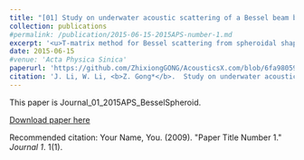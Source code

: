 ```yaml
---
title: "[01] Study on underwater acoustic scattering of a Bessel beam by rigid objects with arbitrary shapes"
collection: publications
#permalink: /publication/2015-06-15-2015APS-number-1.md
excerpt: '<u>T-matrix method for Bessel scattering from spheroidal shapes.</u>'
date: 2015-06-15
#venue: 'Acta Physica Sinica'
paperurl: 'https://github.com/ZhixiongGONG/AcousticsX.com/blob/6fa98059c6f0ea6d28d1f2e52d19b34b8369adac/files/Journal_01_2015APS_BesselSpheroid.pdf'
citation: 'J. Li, W. Li, <b>Z. Gong*</b>.  Study on underwater acoustic scattering of a Bessel beam by rigid objects with arbitrary shapes. <i>Acta Physica Sinica</i> 64(15) 154305, (2015).'
---
```

This paper is Journal_01_2015APS_BesselSpheroid.

[Download paper here](https://github.com/ZhixiongGONG/AcousticsX.com/blob/6fa98059c6f0ea6d28d1f2e52d19b34b8369adac/files/Journal_01_2015APS_BesselSpheroid.pdf)

Recommended citation: Your Name, You. (2009). "Paper Title Number 1." <i>Journal 1</i>. 1(1).
